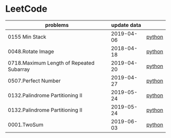 # LeetCode

| problems                                 | update data |                                                                                              |
| ---------------------------------------- | ----------- | -------------------------------------------------------------------------------------------- |
| 0155 Min Stack                           | 2019-04-06  | [python](./src/0155.MinStack/0155.MinStack.py)                                               |
| 0048.Rotate Image                        | 2018-04-18  | [python](./src/0048.RotateImage/0048.RotateImage.py)                                         |
| 0718.Maximum Length of Repeated Subarray | 2019-04-20  | [python](./src/0718.MaximumLengthofRepeatedSubarray/0718.MaximumLengthofRepeatedSubarray.py) |
| 0507.Perfect Number                      | 2019-04-27  | [python](./src/0507.PerfectNumber/0507.PerfectNumber.py)                                     |
| 0132.Palindrome Partitioning II          | 2019-05-24  | [python](./src/0132.PalindromePartitioningII/0132.PalindromePartitioningII.py)               |
| 0132.Palindrome Partitioning II          | 2019-05-24  | [python](./src/0132.PalindromePartitioningII/0132.PalindromePartitioningII.py)               |
| 0001.TwoSum                              | 2019-06-03  | [python](./src/0001.TwoSum/0001.TwoSum.py)                                                   |